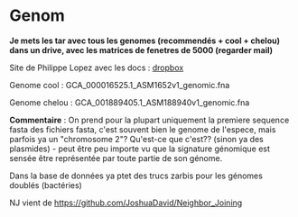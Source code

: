 # Genom

**Je mets les tar avec tous les genomes (recommendés + cool + chelou) dans un drive, avec les matrices de fenetres de 5000 (regarder mail)**

Site de Philippe Lopez avec les docs : [dropbox](https://www.dropbox.com/sh/aqho0hj0j4b56yx/AABVNUZr___mmF2fvKR95FNma?dl=0)

Genome cool : GCA\_000016525.1\_ASM1652v1\_genomic.fna

Genome chelou : GCA\_001889405.1\_ASM188940v1\_genomic.fna

**Commentaire** : On prend pour la plupart uniquement la premiere sequence fasta des fichiers fasta, c'est souvent bien le genome de l'espece, mais parfois ya un "chromosome 2"? Qu'est-ce que c'est?? (sinon ya des plasmides) - peut être peu importe vu que la signature génomique est sensée être représentée par toute partie de son génome.

Dans la base de données ya ptet des trucs zarbis pour les génomes doublés (bactéries)

NJ vient de https://github.com/JoshuaDavid/Neighbor_Joining
